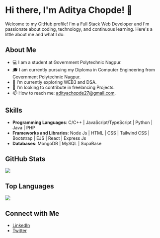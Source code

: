 # Hi there, I'm Aditya Chopde! 👋

Welcome to my GitHub profile! I'm a Full Stack Web Developer and I'm passionate about coding, technology, and continuous learning. Here's a little about me and what I do:

## About Me

- 💻 I am a student at Government Polytechnic Nagpur.
- 🎓 I am currently pursuing my Diploma in Computer Engineering from Government Polytechnic Nagpur.
- 🌱 I’m currently exploring WEB3 and DSA.
- 🤔 I’m looking to contribute in freelancing Projects.
- 📫 How to reach me: adityachopde27@gmail.com.

## Skills

- **Programming Languages**: C/C++ | JavaScript/TypeScript | Python | Java | PHP
- **Frameworks and Libraries**: Node Js | HTML | CSS | Tailwind CSS | Bootstrap | EJS | React | Express Js
- **Databases**: MongoDB | MySQL | SupaBase 

## GitHub Stats
![](https://nirzak-streak-stats.vercel.app/?user=aditya-chopde&theme=dark&hide_border=false)<br/>

## Top Languages
![](https://github-readme-stats.vercel.app/api/top-langs/?username=aditya-chopde&theme=dark&hide_border=false&include_all_commits=true&count_private=false&layout=compact)

## Connect with Me

- [LinkedIn](https://www.linkedin.com/in/aditya-chopde-486a102a2/)
- [Twitter](https://x.com/aditya_devloper?s=09)


